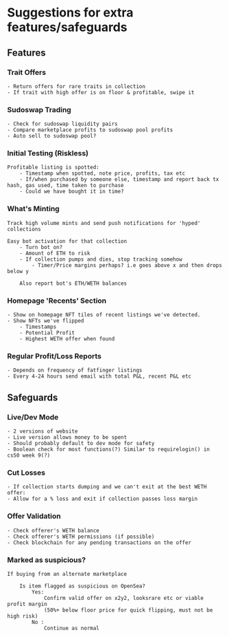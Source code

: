 # Suggestions for extra features/safeguards

## Features 

### Trait Offers
    - Return offers for rare traits in collection
    - If trait with high offer is on floor & profitable, swipe it 

### Sudoswap Trading
    - Check for sudoswap liquidity pairs
    - Compare marketplace profits to sudoswap pool profits
    - Auto sell to sudoswap pool?

### Initial Testing (Riskless)
    Profitable listing is spotted:
        - Timestamp when spotted, note price, profits, tax etc
        - If/when purchased by someone else, timestamp and report back tx hash, gas used, time taken to purchase
        - Could we have bought it in time?

### What's Minting
    Track high volume mints and send push notifications for 'hyped' collections

    Easy bot activation for that collection
        - Turn bot on?
        - Amount of ETH to risk
        - If collection pumps and dies, stop tracking somehow
            - Timer/Price margins perhaps? i.e goes above x and then drops below y 

        Also report bot's ETH/WETH balances 

### Homepage 'Recents' Section
    - Show on homepage NFT tiles of recent listings we've detected.
    - Show NFTs we've flipped
        - Timestamps
        - Potential Profit
        - Highest WETH offer when found

### Regular Profit/Loss Reports
    - Depends on frequency of fatfinger listings
    - Every 4-24 hours send email with total P&L, recent P&L etc

## Safeguards

### Live/Dev Mode
    - 2 versions of website
    - Live version allows money to be spent
    - Should probably default to dev mode for safety
    - Boolean check for most functions(?) Similar to requirelogin() in cs50 week 9(?)

### Cut Losses
    - If collection starts dumping and we can't exit at the best WETH offer:
    - Allow for a % loss and exit if collection passes loss margin

### Offer Validation
    - Check offerer's WETH balance
    - Check offerer's WETH permissions (if possible)
    - Check blockchain for any pending transactions on the offer 

### Marked as suspicious?
    If buying from an alternate marketplace

        Is item flagged as suspicious on OpenSea?
            Yes:
                Confirm valid offer on x2y2, looksrare etc or viable profit margin 
                (50%+ below floor price for quick flipping, must not be high risk)
            No :
                Continue as normal
